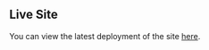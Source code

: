 ## Live Site

You can view the latest deployment of the site [here]([https://your-site-name.netlify.app](https://venerable-daffodil-d7ba13.netlify.app/)).
